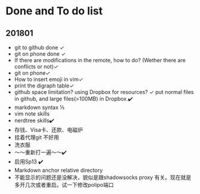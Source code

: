 # Done and To do list
## 201801
  * git to github done ✓
  * git on phone done ✓
  * If there are modifications in the remote, how to do? (Wether there are conflicts or not)✓
  * git on phone✓
  *  How to insert emoji in vim✓
  * print the digraph table✓
  * github space limitation? using Dropbox for resources? ✓
      put normal files in github, and large files(>100MB) in Dropbox.✔️
  * markdown syntax   ⅕
  * vim note skills 
  * nerdtree skills✔️
  * 存钱、Visa卡、还款、电磁炉
  * 挂着代理git 不好用
  * 洗衣服
  * ～～重新打一遍～～✔️
  * 启用Sp13 ✔️
  * Markdown anchor relative directory
  * 不能显示的问题还是没解决，貌似是跟shadowsocks proxy 有关。现在就是多开几次或者重启。试一下修改polipo端口